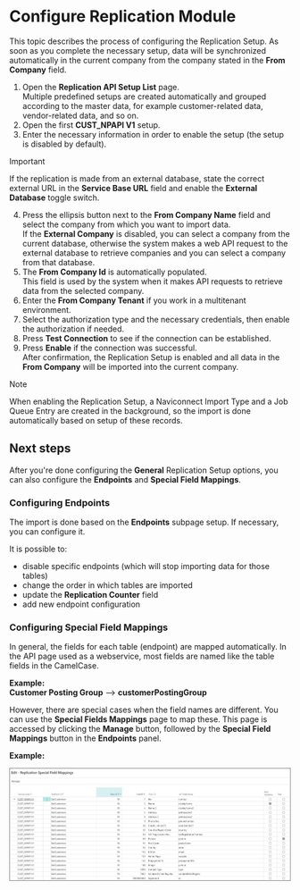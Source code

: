 # Configure Replication Module

This topic describes the process of configuring the Replication Setup. As soon as you complete the necessary setup, data will be synchronized automatically in the current company from the company stated in the **From Company** field.


1. Open the **Replication API Setup List** page.  
   Multiple predefined setups are created automatically and grouped according to the master data, for example customer-related data, vendor-related data, and so on.
2. Open the first **CUST_NPAPI V1** setup.
3. Enter the necessary information in order to enable the setup (the setup is disabled by default).
 > [!IMPORTANT]
 > If the replication is made from an external database, state the correct external URL in the **Service Base URL** field and enable the **External Database** toggle switch.           
 
4. Press the ellipsis button next to the **From Company Name** field and select the company from which you want to import data.   
   If the **External Company** is disabled, you can select a company from the current database, otherwise the system makes a web API request to the external database to retrieve companies and you can select a company from that database.
5. The **From Company Id** is automatically populated.       
   This field is used by the system when it makes API requests to retrieve data from the selected company.
6. Enter the **From Company Tenant** if you work in a multitenant environment.
7. Select the authorization type and the necessary credentials, then enable the authorization if needed.
8. Press **Test Connection** to see if the connection can be established.
9. Press **Enable** if the connection was successful.     
    After confirmation, the Replication Setup is enabled and all data in the **From Company** will be imported into the current company.
> [!Note]  	
> When enabling the Replication Setup, a Naviconnect Import Type and a Job Queue Entry are created in the background, so the import is done automatically based on setup of these records.

## Next steps

After you're done configuring the **General** Replication Setup options, you can also configure the **Endpoints** and **Special Field Mappings**.

### Configuring Endpoints

The import is done based on the **Endpoints** subpage setup. If necessary, you can configure it.

It is possible to:
- disable specific endpoints (which will stop importing data for those tables)
- change the order in which tables are imported
- update the **Replication Counter** field
- add new endpoint configuration

### Configuring Special Field Mappings

In general, the fields for each table (endpoint) are mapped automatically. In the API page used as a webservice, most fields are named like the table fields in the CamelCase.    

**Example:**   
**Customer Posting Group** --> **customerPostingGroup**

However, there are special cases when the field names are different. You can use the **Special Fields Mappings** page to map these. This page is accessed by clicking the **Manage** button, followed by the **Special Field Mappings** button in the **Endpoints** panel. 

**Example:**

![ReplicationSetupEndpointsFieldMappings.jpg](images/ReplicationSetupEndpointsFieldMappings.jpg)


